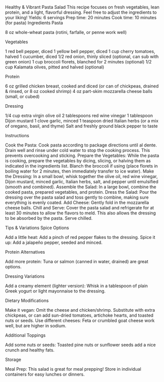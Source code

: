 Healthy & Vibrant Pasta Salad
This recipe focuses on fresh vegetables, lean protein, and a light, flavorful dressing. Feel free to adjust the ingredients to your liking!
Yields: 6 servings
Prep time: 20 minutes
Cook time: 10 minutes (for pasta)
Ingredients
Pasta

8 oz whole-wheat pasta (rotini, farfalle, or penne work well)

Vegetables

1 red bell pepper, diced
1 yellow bell pepper, diced
1 cup cherry tomatoes, halved
1 cucumber, diced
1/2 red onion, thinly sliced (optional, can sub with green onion)
1 cup broccoli florets, blanched for 2 minutes (optional)
1/2 cup Kalamata olives, pitted and halved (optional)

Protein

6 oz grilled chicken breast, cooked and diced (or can of chickpeas, drained & rinsed, or 8 oz cooked shrimp)
4 oz part-skim mozzarella cheese balls (small, or cubed)

Dressing

1/4 cup extra virgin olive oil
2 tablespoons red wine vinegar
1 tablespoon Dijon mustard
1 clove garlic, minced
1 teaspoon dried Italian herbs (or a mix of oregano, basil, and thyme)
Salt and freshly ground black pepper to taste

Instructions

Cook the Pasta: Cook pasta according to package directions until al dente. Drain well and rinse under cold water to stop the cooking process. This prevents overcooking and sticking.
Prepare the Vegetables: While the pasta is cooking, prepare the vegetables by dicing, slicing, or halving them as indicated in the ingredients list. Blanch the broccoli if using (place florets in boiling water for 2 minutes, then immediately transfer to ice water).
Make the Dressing: In a small bowl, whisk together the olive oil, red wine vinegar, Dijon mustard, minced garlic, Italian herbs, salt, and pepper until emulsified (smooth and combined).
Assemble the Salad: In a large bowl, combine the cooked pasta, prepared vegetables, and protein.
Dress the Salad: Pour the dressing over the pasta salad and toss gently to combine, making sure everything is evenly coated.
Add Cheese: Gently fold in the mozzarella cheese balls.
Chill and Serve: Cover the pasta salad and refrigerate for at least 30 minutes to allow the flavors to meld. This also allows the dressing to be absorbed by the pasta. Serve chilled.

Tips & Variations
Spice Options

Add a little heat: Add a pinch of red pepper flakes to the dressing.
Spice it up: Add a jalapeño pepper, seeded and minced.

Protein Alternatives

Add more protein: Tuna or salmon (canned in water, drained) are great options.

Dressing Variations

Add a creamy element (lighter version): Whisk in a tablespoon of plain Greek yogurt or light mayonnaise to the dressing.

Dietary Modifications

Make it vegan: Omit the cheese and chicken/shrimp. Substitute with extra chickpeas, or can add sun-dried tomatoes, artichoke hearts, and toasted nuts or seeds.
Use different cheeses: Feta or crumbled goat cheese work well, but are higher in sodium.

Additional Toppings

Add some nuts or seeds: Toasted pine nuts or sunflower seeds add a nice crunch and healthy fats.

Storage

Meal Prep: This salad is great for meal prepping! Store in individual containers for easy lunches or dinners.
